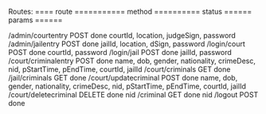 Routes:
==== route =========== method ========== status ====== params ======

/admin/courtentry       POST              done         courtId, location, judgeSign, password
/admin/jailentry        POST              done         jailId, location, dSign, password
/login/court            POST              done         courtId, password
/login/jail             POST              done         jailId, password
/court/criminalentry    POST              done         name, dob, gender, nationality, crimeDesc, nid, pStartTime, pEndTime, courtId, jailId
/court/criminals        GET               done
/jail/criminals         GET               done
/court/updatecriminal   POST              done         name, dob, gender, nationality, crimeDesc, nid, pStartTime, pEndTime, courtId, jailId
/court/deletecriminal   DELETE              done         nid
/criminal               GET               done         nid
/logout                 POST              done
